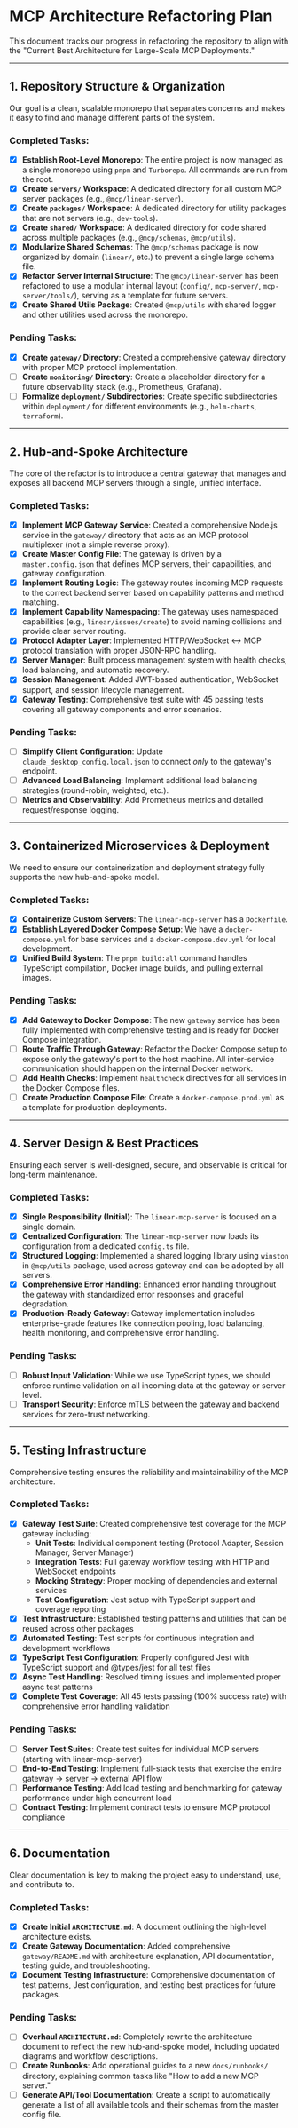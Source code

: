 # MCP Architecture Refactoring Plan

This document tracks our progress in refactoring the repository to align with the "Current Best Architecture for Large-Scale MCP Deployments."

---

## 1. Repository Structure & Organization

Our goal is a clean, scalable monorepo that separates concerns and makes it easy to find and manage different parts of the system.

### Completed Tasks:

- [x] **Establish Root-Level Monorepo**: The entire project is now managed as a single monorepo using `pnpm` and `Turborepo`. All commands are run from the root.
- [x] **Create `servers/` Workspace**: A dedicated directory for all custom MCP server packages (e.g., `@mcp/linear-server`).
- [x] **Create `packages/` Workspace**: A dedicated directory for utility packages that are not servers (e.g., `dev-tools`).
- [x] **Create `shared/` Workspace**: A dedicated directory for code shared across multiple packages (e.g., `@mcp/schemas`, `@mcp/utils`).
- [x] **Modularize Shared Schemas**: The `@mcp/schemas` package is now organized by domain (`linear/`, etc.) to prevent a single large schema file.
- [x] **Refactor Server Internal Structure**: The `@mcp/linear-server` has been refactored to use a modular internal layout (`config/`, `mcp-server/`, `mcp-server/tools/`), serving as a template for future servers.
- [x] **Create Shared Utils Package**: Created `@mcp/utils` with shared logger and other utilities used across the monorepo.

### Pending Tasks:

- [x] **Create `gateway/` Directory**: Created a comprehensive gateway directory with proper MCP protocol implementation.
- [ ] **Create `monitoring/` Directory**: Create a placeholder directory for a future observability stack (e.g., Prometheus, Grafana).
- [ ] **Formalize `deployment/` Subdirectories**: Create specific subdirectories within `deployment/` for different environments (e.g., `helm-charts`, `terraform`).

---

## 2. Hub-and-Spoke Architecture

The core of the refactor is to introduce a central gateway that manages and exposes all backend MCP servers through a single, unified interface.

### Completed Tasks:

- [x] **Implement MCP Gateway Service**: Created a comprehensive Node.js service in the `gateway/` directory that acts as an MCP protocol multiplexer (not a simple reverse proxy).
- [x] **Create Master Config File**: The gateway is driven by a `master.config.json` that defines MCP servers, their capabilities, and gateway configuration.
- [x] **Implement Routing Logic**: The gateway routes incoming MCP requests to the correct backend server based on capability patterns and method matching.
- [x] **Implement Capability Namespacing**: The gateway uses namespaced capabilities (e.g., `linear/issues/create`) to avoid naming collisions and provide clear server routing.
- [x] **Protocol Adapter Layer**: Implemented HTTP/WebSocket ↔ MCP protocol translation with proper JSON-RPC handling.
- [x] **Server Manager**: Built process management system with health checks, load balancing, and automatic recovery.
- [x] **Session Management**: Added JWT-based authentication, WebSocket support, and session lifecycle management.
- [x] **Gateway Testing**: Comprehensive test suite with 45 passing tests covering all gateway components and error scenarios.

### Pending Tasks:

- [ ] **Simplify Client Configuration**: Update `claude_desktop_config.local.json` to connect _only_ to the gateway's endpoint.
- [ ] **Advanced Load Balancing**: Implement additional load balancing strategies (round-robin, weighted, etc.).
- [ ] **Metrics and Observability**: Add Prometheus metrics and detailed request/response logging.

---

## 3. Containerized Microservices & Deployment

We need to ensure our containerization and deployment strategy fully supports the new hub-and-spoke model.

### Completed Tasks:

- [x] **Containerize Custom Servers**: The `linear-mcp-server` has a `Dockerfile`.
- [x] **Establish Layered Docker Compose Setup**: We have a `docker-compose.yml` for base services and a `docker-compose.dev.yml` for local development.
- [x] **Unified Build System**: The `pnpm build:all` command handles TypeScript compilation, Docker image builds, and pulling external images.

### Pending Tasks:

- [x] **Add Gateway to Docker Compose**: The new `gateway` service has been fully implemented with comprehensive testing and is ready for Docker Compose integration.
- [ ] **Route Traffic Through Gateway**: Refactor the Docker Compose setup to expose only the gateway's port to the host machine. All inter-service communication should happen on the internal Docker network.
- [ ] **Add Health Checks**: Implement `healthcheck` directives for all services in the Docker Compose files.
- [ ] **Create Production Compose File**: Create a `docker-compose.prod.yml` as a template for production deployments.

---

## 4. Server Design & Best Practices

Ensuring each server is well-designed, secure, and observable is critical for long-term maintenance.

### Completed Tasks:

- [x] **Single Responsibility (Initial)**: The `linear-mcp-server` is focused on a single domain.
- [x] **Centralized Configuration**: The `linear-mcp-server` now loads its configuration from a dedicated `config.ts` file.
- [x] **Structured Logging**: Implemented a shared logging library using `winston` in `@mcp/utils` package, used across gateway and can be adopted by all servers.
- [x] **Comprehensive Error Handling**: Enhanced error handling throughout the gateway with standardized error responses and graceful degradation.
- [x] **Production-Ready Gateway**: Gateway implementation includes enterprise-grade features like connection pooling, load balancing, health monitoring, and comprehensive error handling.

### Pending Tasks:

- [ ] **Robust Input Validation**: While we use TypeScript types, we should enforce runtime validation on all incoming data at the gateway or server level.
- [ ] **Transport Security**: Enforce mTLS between the gateway and backend services for zero-trust networking.

---

## 5. Testing Infrastructure

Comprehensive testing ensures the reliability and maintainability of the MCP architecture.

### Completed Tasks:

- [x] **Gateway Test Suite**: Created comprehensive test coverage for the MCP gateway including:
  - **Unit Tests**: Individual component testing (Protocol Adapter, Session Manager, Server Manager)
  - **Integration Tests**: Full gateway workflow testing with HTTP and WebSocket endpoints
  - **Mocking Strategy**: Proper mocking of dependencies and external services
  - **Test Configuration**: Jest setup with TypeScript support and coverage reporting
- [x] **Test Infrastructure**: Established testing patterns and utilities that can be reused across other packages
- [x] **Automated Testing**: Test scripts for continuous integration and development workflows
- [x] **TypeScript Test Configuration**: Properly configured Jest with TypeScript support and @types/jest for all test files
- [x] **Async Test Handling**: Resolved timing issues and implemented proper async test patterns
- [x] **Complete Test Coverage**: All 45 tests passing (100% success rate) with comprehensive error handling validation

### Pending Tasks:

- [ ] **Server Test Suites**: Create test suites for individual MCP servers (starting with linear-mcp-server)
- [ ] **End-to-End Testing**: Implement full-stack tests that exercise the entire gateway → server → external API flow
- [ ] **Performance Testing**: Add load testing and benchmarking for gateway performance under high concurrent load
- [ ] **Contract Testing**: Implement contract tests to ensure MCP protocol compliance

---

## 6. Documentation

Clear documentation is key to making the project easy to understand, use, and contribute to.

### Completed Tasks:

- [x] **Create Initial `ARCHITECTURE.md`**: A document outlining the high-level architecture exists.
- [x] **Create Gateway Documentation**: Added comprehensive `gateway/README.md` with architecture explanation, API documentation, testing guide, and troubleshooting.
- [x] **Document Testing Infrastructure**: Comprehensive documentation of test patterns, Jest configuration, and testing best practices for future packages.

### Pending Tasks:

- [ ] **Overhaul `ARCHITECTURE.md`**: Completely rewrite the architecture document to reflect the new hub-and-spoke model, including updated diagrams and workflow descriptions.
- [ ] **Create Runbooks**: Add operational guides to a new `docs/runbooks/` directory, explaining common tasks like "How to add a new MCP server."
- [ ] **Generate API/Tool Documentation**: Create a script to automatically generate a list of all available tools and their schemas from the master config file.
